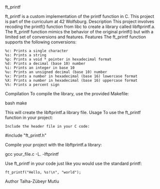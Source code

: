 ft_printf

ft_printf is a custom implementation of the printf function in C. This project is part of the curriculum at 42 Wolfsburg.
Description
This project involves recoding the printf() function from libc to create a library called libftprintf.a. The ft_printf function mimics the behavior of the original printf() but with a limited set of conversions and features.
Features
The ft_printf function supports the following conversions:

    %c: Prints a single character
    %s: Prints a string
    %p: Prints a void * pointer in hexadecimal format
    %d: Prints a decimal (base 10) number
    %i: Prints an integer in base 10
    %u: Prints an unsigned decimal (base 10) number
    %x: Prints a number in hexadecimal (base 16) lowercase format
    %X: Prints a number in hexadecimal (base 16) uppercase format
    %%: Prints a percent sign

Compilation
To compile the library, use the provided Makefile:

bash
make

This will create the libftprintf.a library file.
Usage
To use the ft_printf function in your project:

	Include the header file in your C code:
#include "ft_printf.h"

Compile your project with the libftprintf.a library:

gcc your_file.c -L. -lftprintf

Use ft_printf in your code just like you would use the standard printf:

    ft_printf("Hello, %s!\n", "world");
	
Author
Talha-Zübeyr Mutlu
